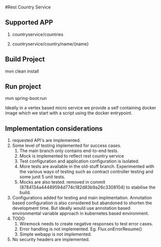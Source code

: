 #Rest Country Service


## Supported APP

1. countryservice/countries

2. countryservice/country/name/{name}

## Build Project

mvn clean install


## Run project

mvn spring-boot:run

Ideally in a vertex based micro service we provide a self containing docker image which we start with a script using the docker entrypoint.

Implementation considerations
----------------------

1. requested API's are implemented.
2. Some level of testing implemented for success cases.
   1. The main branch only contains end-to-end tests.
   2. Mock is implemented to reflect rest country service 
   3. Test configuration and application configuration is isolated.
   4. More tests are available in the old-stuff branch. Experimented with the various ways of testing such as contract controller testing and some junit 5 unit tests. 
   5. Mocks are also tested. removed in commit (8784134a44489594d774c182d83b9a26c3308104) to stabilise the build.
3. Configurations added for testing and main implmentation.  Annotation based configuration is also considered but abandoned to shorten the development time. But ideally would use annotation based environmental variable approach in kubernetes based environment.
4. TODO
   1. Wiremock needs to create negative responses to test error cases.
   2. Error handling is not implemented. Eg. Flux.onErrorResume()
   3. Simple webapp is not implemented.
5. No security headers are implemented. 

